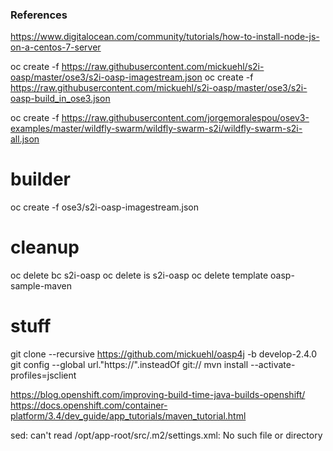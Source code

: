 


### References

https://www.digitalocean.com/community/tutorials/how-to-install-node-js-on-a-centos-7-server



oc create -f https://raw.githubusercontent.com/mickuehl/s2i-oasp/master/ose3/s2i-oasp-imagestream.json
oc create -f https://raw.githubusercontent.com/mickuehl/s2i-oasp/master/ose3/s2i-oasp-build_in_ose3.json


oc create -f https://raw.githubusercontent.com/jorgemoralespou/osev3-examples/master/wildfly-swarm/wildfly-swarm-s2i/wildfly-swarm-s2i-all.json


# builder

oc create -f ose3/s2i-oasp-imagestream.json

# cleanup

oc delete bc s2i-oasp
oc delete is s2i-oasp
oc delete template oasp-sample-maven

# stuff

git clone --recursive https://github.com/mickuehl/oasp4j -b develop-2.4.0
git config --global url."https://".insteadOf git://
mvn install --activate-profiles=jsclient

https://blog.openshift.com/improving-build-time-java-builds-openshift/
https://docs.openshift.com/container-platform/3.4/dev_guide/app_tutorials/maven_tutorial.html


sed: can't read /opt/app-root/src/.m2/settings.xml: No such file or directory
